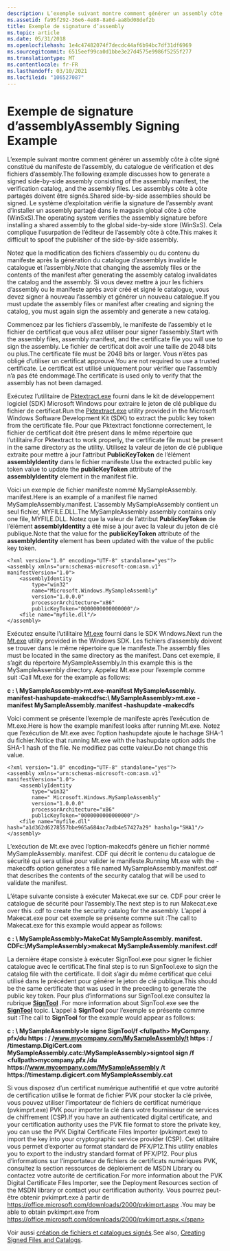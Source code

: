 ```yaml
---
description: L’exemple suivant montre comment générer un assembly côte à côte signé constitué du manifeste de l’assembly, du catalogue de vérification et des fichiers d’assembly.
ms.assetid: fa95f292-36e6-4e88-8a0d-aa8bd08def2b
title: Exemple de signature d’assembly
ms.topic: article
ms.date: 05/31/2018
ms.openlocfilehash: 1e4c47482074f7decdc44af6b94bc7df31df6969
ms.sourcegitcommit: 6515eef99ca0d1bbe3e27d4575e9986f5255f277
ms.translationtype: MT
ms.contentlocale: fr-FR
ms.lasthandoff: 03/10/2021
ms.locfileid: "106527087"
---
```

# <a name="assembly-signing-example"></a><span data-ttu-id="912ac-103">Exemple de signature d’assembly</span><span class="sxs-lookup"><span data-stu-id="912ac-103">Assembly Signing Example</span></span>

<span data-ttu-id="912ac-104">L’exemple suivant montre comment générer un assembly côte à côte signé constitué du manifeste de l’assembly, du catalogue de vérification et des fichiers d’assembly.</span><span class="sxs-lookup"><span data-stu-id="912ac-104">The following example discusses how to generate a signed side-by-side assembly consisting of the assembly manifest, the verification catalog, and the assembly files.</span></span> <span data-ttu-id="912ac-105">Les assemblys côte à côte partagés doivent être signés.</span><span class="sxs-lookup"><span data-stu-id="912ac-105">Shared side-by-side assemblies should be signed.</span></span> <span data-ttu-id="912ac-106">Le système d’exploitation vérifie la signature de l’assembly avant d’installer un assembly partagé dans le magasin global côte à côte (WinSxS).</span><span class="sxs-lookup"><span data-stu-id="912ac-106">The operating system verifies the assembly signature before installing a shared assembly to the global side-by-side store (WinSxS).</span></span> <span data-ttu-id="912ac-107">Cela complique l’usurpation de l’éditeur de l’assembly côte à côte.</span><span class="sxs-lookup"><span data-stu-id="912ac-107">This makes it difficult to spoof the publisher of the side-by-side assembly.</span></span>

<span data-ttu-id="912ac-108">Notez que la modification des fichiers d’assembly ou du contenu du manifeste après la génération du catalogue d’assemblys invalide le catalogue et l’assembly.</span><span class="sxs-lookup"><span data-stu-id="912ac-108">Note that changing the assembly files or the contents of the manifest after generating the assembly catalog invalidates the catalog and the assembly.</span></span> <span data-ttu-id="912ac-109">Si vous devez mettre à jour les fichiers d’assembly ou le manifeste après avoir créé et signé le catalogue, vous devez signer à nouveau l’assembly et générer un nouveau catalogue.</span><span class="sxs-lookup"><span data-stu-id="912ac-109">If you must update the assembly files or manifest after creating and signing the catalog, you must again sign the assembly and generate a new catalog.</span></span>

<span data-ttu-id="912ac-110">Commencez par les fichiers d’assembly, le manifeste de l’assembly et le fichier de certificat que vous allez utiliser pour signer l’assembly.</span><span class="sxs-lookup"><span data-stu-id="912ac-110">Start with the assembly files, assembly manifest, and the certificate file you will use to sign the assembly.</span></span> <span data-ttu-id="912ac-111">Le fichier de certificat doit avoir une taille de 2048 bits ou plus.</span><span class="sxs-lookup"><span data-stu-id="912ac-111">The certificate file must be 2048 bits or larger.</span></span> <span data-ttu-id="912ac-112">Vous n’êtes pas obligé d’utiliser un certificat approuvé.</span><span class="sxs-lookup"><span data-stu-id="912ac-112">You are not required to use a trusted certificate.</span></span> <span data-ttu-id="912ac-113">Le certificat est utilisé uniquement pour vérifier que l’assembly n’a pas été endommagé.</span><span class="sxs-lookup"><span data-stu-id="912ac-113">The certificate is used only to verify that the assembly has not been damaged.</span></span>

<span data-ttu-id="912ac-114">Exécutez l’utilitaire de [Pktextract.exe](pktextract-exe.md) fourni dans le kit de développement logiciel (SDK) Microsoft Windows pour extraire le jeton de clé publique du fichier de certificat.</span><span class="sxs-lookup"><span data-stu-id="912ac-114">Run the [Pktextract.exe](pktextract-exe.md) utility provided in the Microsoft Windows Software Development Kit (SDK) to extract the public key token from the certificate file.</span></span> <span data-ttu-id="912ac-115">Pour que Pktextract fonctionne correctement, le fichier de certificat doit être présent dans le même répertoire que l’utilitaire.</span><span class="sxs-lookup"><span data-stu-id="912ac-115">For Pktextract to work properly, the certificate file must be present in the same directory as the utility.</span></span> <span data-ttu-id="912ac-116">Utilisez la valeur de jeton de clé publique extraite pour mettre à jour l’attribut **PublicKeyToken** de l’élément **assemblyIdentity** dans le fichier manifeste.</span><span class="sxs-lookup"><span data-stu-id="912ac-116">Use the extracted public key token value to update the **publicKeyToken** attribute of the **assemblyIdentity** element in the manifest file.</span></span>

<span data-ttu-id="912ac-117">Voici un exemple de fichier manifeste nommé MySampleAssembly. manifest.</span><span class="sxs-lookup"><span data-stu-id="912ac-117">Here is an example of a manifest file named MySampleAssembly.manifest.</span></span> <span data-ttu-id="912ac-118">L’assembly MySampleAssembly contient un seul fichier, MYFILE.DLL.</span><span class="sxs-lookup"><span data-stu-id="912ac-118">The MySampleAssembly assembly contains only one file, MYFILE.DLL.</span></span> <span data-ttu-id="912ac-119">Notez que la valeur de l’attribut **PublicKeyToken** de l’élément **assemblyIdentity** a été mise à jour avec la valeur du jeton de clé publique.</span><span class="sxs-lookup"><span data-stu-id="912ac-119">Note that the value for the **publicKeyToken** attribute of the **assemblyIdentity** element has been updated with the value of the public key token.</span></span>

``` syntax
<?xml version="1.0" encoding="UTF-8" standalone="yes"?>
<assembly xmlns="urn:schemas-microsoft-com:asm.v1" manifestVersion="1.0">
    <assemblyIdentity 
        type="win32" 
        name="Microsoft.Windows.MySampleAssembly" 
        version="1.0.0.0" 
        processorArchitecture="x86"         
        publicKeyToken="0000000000000000"/>
    <file name="myfile.dll"/>
</assembly>
```

<span data-ttu-id="912ac-120">Exécutez ensuite l’utilitaire [Mt.exe](mt-exe.md) fourni dans le SDK Windows.</span><span class="sxs-lookup"><span data-stu-id="912ac-120">Next run the [Mt.exe](mt-exe.md) utility provided in the Windows SDK.</span></span> <span data-ttu-id="912ac-121">Les fichiers d’assembly doivent se trouver dans le même répertoire que le manifeste.</span><span class="sxs-lookup"><span data-stu-id="912ac-121">The assembly files must be located in the same directory as the manifest.</span></span> <span data-ttu-id="912ac-122">Dans cet exemple, il s’agit du répertoire MySampleAssembly.</span><span class="sxs-lookup"><span data-stu-id="912ac-122">In this example this is the MySampleAssembly directory.</span></span> <span data-ttu-id="912ac-123">Appelez Mt.exe pour l’exemple comme suit :</span><span class="sxs-lookup"><span data-stu-id="912ac-123">Call Mt.exe for the example as follows:</span></span>

<span data-ttu-id="912ac-124">**c : \\ MySampleAssembly>mt.exe-manifest MySampleAssembly. manifest-hashupdate-makecdfs**</span><span class="sxs-lookup"><span data-stu-id="912ac-124">**c:\\ MySampleAssembly>mt.exe -manifest MySampleAssembly.manifest -hashupdate -makecdfs**</span></span>

<span data-ttu-id="912ac-125">Voici comment se présente l’exemple de manifeste après l’exécution de Mt.exe.</span><span class="sxs-lookup"><span data-stu-id="912ac-125">Here is how the example manifest looks after running Mt.exe.</span></span> <span data-ttu-id="912ac-126">Notez que l’exécution de Mt.exe avec l’option hashupdate ajoute le hachage SHA-1 du fichier.</span><span class="sxs-lookup"><span data-stu-id="912ac-126">Notice that running Mt.exe with the hashupdate option adds the SHA-1 hash of the file.</span></span> <span data-ttu-id="912ac-127">Ne modifiez pas cette valeur.</span><span class="sxs-lookup"><span data-stu-id="912ac-127">Do not change this value.</span></span>

``` syntax
<?xml version="1.0" encoding="UTF-8" standalone="yes"?>
<assembly xmlns="urn:schemas-microsoft-com:asm.v1" manifestVersion="1.0">
    <assemblyIdentity 
        type="win32" 
        name=" Microsoft.Windows.MySampleAssembly" 
        version="1.0.0.0" 
        processorArchitecture="x86"         
        publicKeyToken="0000000000000000"/>
    <file name="myfile.dll"
hash="a1d362d6278557bbe965a684ac7adb4e57427a29" hashalg="SHA1"/>
</assembly>
```

<span data-ttu-id="912ac-128">L’exécution de Mt.exe avec l’option-makecdfs génère un fichier nommé MySampleAssembly. manifest. CDF qui décrit le contenu du catalogue de sécurité qui sera utilisé pour valider le manifeste.</span><span class="sxs-lookup"><span data-stu-id="912ac-128">Running Mt.exe with the -makecdfs option generates a file named MySampleAssembly.manifest.cdf that describes the contents of the security catalog that will be used to validate the manifest.</span></span>

<span data-ttu-id="912ac-129">L’étape suivante consiste à exécuter Makecat.exe sur ce. CDF pour créer le catalogue de sécurité pour l’assembly.</span><span class="sxs-lookup"><span data-stu-id="912ac-129">The next step is to run Makecat.exe over this .cdf to create the security catalog for the assembly.</span></span> <span data-ttu-id="912ac-130">L’appel à Makecat.exe pour cet exemple se présente comme suit :</span><span class="sxs-lookup"><span data-stu-id="912ac-130">The call to Makecat.exe for this example would appear as follows:</span></span>

<span data-ttu-id="912ac-131">**c : \\ MySampleAssembly>MakeCat MySampleAssembly. manifest. CDF**</span><span class="sxs-lookup"><span data-stu-id="912ac-131">**c:\\MySampleAssembly>makecat MySampleAssembly.manifest.cdf**</span></span>

<span data-ttu-id="912ac-132">La dernière étape consiste à exécuter SignTool.exe pour signer le fichier catalogue avec le certificat.</span><span class="sxs-lookup"><span data-stu-id="912ac-132">The final step is to run SignTool.exe to sign the catalog file with the certificate.</span></span> <span data-ttu-id="912ac-133">Il doit s’agir du même certificat que celui utilisé dans le précédent pour générer le jeton de clé publique.</span><span class="sxs-lookup"><span data-stu-id="912ac-133">This should be the same certificate that was used in the preceding to generate the public key token.</span></span> <span data-ttu-id="912ac-134">Pour plus d’informations sur SignTool.exe consultez la rubrique [**SignTool**](../seccrypto/signtool.md) .</span><span class="sxs-lookup"><span data-stu-id="912ac-134">For more information about SignTool.exe see the [**SignTool**](../seccrypto/signtool.md) topic.</span></span> <span data-ttu-id="912ac-135">L’appel à **SignTool** pour l’exemple se présente comme suit :</span><span class="sxs-lookup"><span data-stu-id="912ac-135">The call to **SignTool** for the example would appear as follows:</span></span>

<span data-ttu-id="912ac-136">**c : \\ MySampleAssembly>le signe SignTool/f \<fullpath> MyCompany. pfx/du https : \/ /www.mycompany.com/MySampleAssembly/t https : \/ /timestamp.DigiCert.com MySampleAssembly.cat**</span><span class="sxs-lookup"><span data-stu-id="912ac-136">**c:\\MySampleAssembly>signtool sign /f \<fullpath>mycompany.pfx /du https:\//www.mycompany.com/MySampleAssembly /t https:\//timestamp.digicert.com MySampleAssembly.cat**</span></span>

<span data-ttu-id="912ac-137">Si vous disposez d’un certificat numérique authentifié et que votre autorité de certification utilise le format de fichier PVK pour stocker la clé privée, vous pouvez utiliser l’importateur de fichiers de certificat numérique (pvkimprt.exe) PVK pour importer la clé dans votre fournisseur de services de chiffrement (CSP).</span><span class="sxs-lookup"><span data-stu-id="912ac-137">If you have an authenticated digital certificate, and your certification authority uses the PVK file format to store the private key, you can use the PVK Digital Certificate Files Importer (pvkimprt.exe) to import the key into your cryptographic service provider (CSP).</span></span> <span data-ttu-id="912ac-138">Cet utilitaire vous permet d’exporter au format standard de PFX/P12.</span><span class="sxs-lookup"><span data-stu-id="912ac-138">This utility enables you to export to the industry standard format of PFX/P12.</span></span> <span data-ttu-id="912ac-139">Pour plus d’informations sur l’importateur de fichiers de certificats numériques PVK, consultez la section ressources de déploiement de MSDN Library ou contactez votre autorité de certification.</span><span class="sxs-lookup"><span data-stu-id="912ac-139">For more information about the PVK Digital Certificate Files Importer, see the Deployment Resources section of the MSDN library or contact your certification authority.</span></span> <span data-ttu-id="912ac-140">Vous pourrez peut-être obtenir pvkimprt.exe à partir de https://office.microsoft.com/downloads/2000/pvkimprt.aspx .</span><span class="sxs-lookup"><span data-stu-id="912ac-140">You may be able to obtain pvkimprt.exe from https://office.microsoft.com/downloads/2000/pvkimprt.aspx.</span></span>

<span data-ttu-id="912ac-141">Voir aussi [création de fichiers et catalogues signés](creating-signed-files-and-catalogs.md).</span><span class="sxs-lookup"><span data-stu-id="912ac-141">See also, [Creating Signed Files and Catalogs](creating-signed-files-and-catalogs.md).</span></span>

 

 
